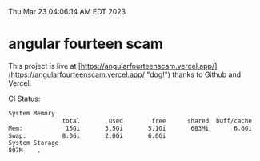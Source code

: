 Thu Mar 23 04:06:14 AM EDT 2023

# angular fourteen scam


This project is live at [https://angularfourteenscam.vercel.app/](https://angularfourteenscam.vercel.app/ "dog!") thanks to Github and Vercel.

CI Status: 

```bash
System Memory
               total        used        free      shared  buff/cache   available
Mem:            15Gi       3.5Gi       5.1Gi       683Mi       6.6Gi        10Gi
Swap:          8.0Gi       2.0Gi       6.0Gi
System Storage
807M	.
```
